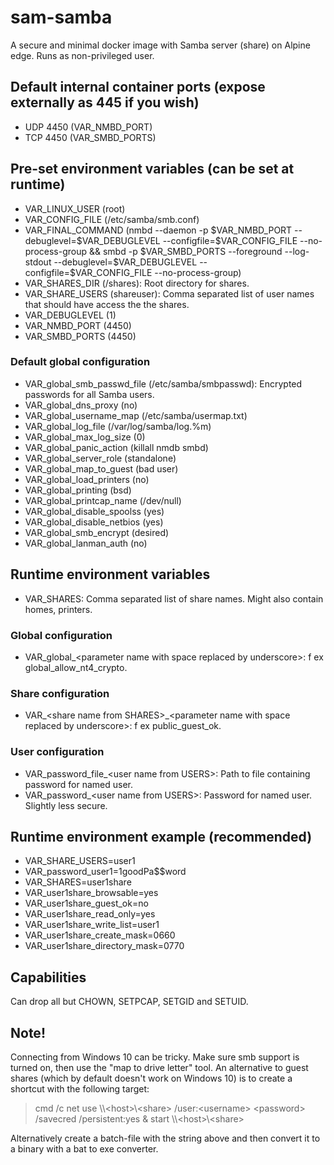 # sam-samba
A secure and minimal docker image with Samba server (share) on Alpine edge. Runs as non-privileged user.

## Default internal container ports (expose externally as 445 if you wish)
* UDP 4450 (VAR_NMBD_PORT)
* TCP 4450 (VAR_SMBD_PORTS)

## Pre-set environment variables (can be set at runtime)
* VAR_LINUX_USER (root)
* VAR_CONFIG_FILE (/etc/samba/smb.conf)
* VAR_FINAL_COMMAND (nmbd --daemon -p \$VAR_NMBD_PORT --debuglevel=\$VAR_DEBUGLEVEL --configfile=\$VAR_CONFIG_FILE --no-process-group && smbd -p \$VAR_SMBD_PORTS --foreground --log-stdout --debuglevel=\$VAR_DEBUGLEVEL --configfile=\$VAR_CONFIG_FILE --no-process-group)
* VAR_SHARES_DIR (/shares): Root directory for shares.
* VAR_SHARE_USERS (shareuser): Comma separated list of user names that should have access the the shares.
* VAR_DEBUGLEVEL (1)
* VAR_NMBD_PORT (4450)
* VAR_SMBD_PORTS (4450)

### Default global configuration
* VAR_global_smb_passwd_file (/etc/samba/smbpasswd): Encrypted passwords for all Samba users.
* VAR_global_dns_proxy (no)
* VAR_global_username_map (/etc/samba/usermap.txt)
* VAR_global_log_file (/var/log/samba/log.%m)
* VAR_global_max_log_size (0)
* VAR_global_panic_action (killall nmdb smbd)
* VAR_global_server_role (standalone)
* VAR_global_map_to_guest (bad user)
* VAR_global_load_printers (no)
* VAR_global_printing (bsd)
* VAR_global_printcap_name (/dev/null)
* VAR_global_disable_spoolss (yes)
* VAR_global_disable_netbios (yes)
* VAR_global_smb_encrypt (desired)
* VAR_global_lanman_auth (no)

## Runtime environment variables
* VAR_SHARES: Comma separated list of share names. Might also contain homes, printers.
### Global configuration
* VAR_global_&lt;parameter name with space replaced by underscore&gt;: f ex global_allow_nt4_crypto.
### Share configuration
* VAR_&lt;share name from SHARES&gt;_&lt;parameter name with space replaced by underscore&gt;: f ex public_guest_ok.
### User configuration
* VAR_password&#95;file_&lt;user name from USERS&gt;: Path to file containing password for named user.
* VAR_password_&lt;user name from USERS&gt;: Password for named user. Slightly less secure.

## Runtime environment example (recommended)
* VAR_SHARE_USERS=user1
* VAR_password_user1=1goodPa$$word
* VAR_SHARES=user1share
* VAR_user1share_browsable=yes
* VAR_user1share_guest_ok=no
* VAR_user1share_read_only=yes
* VAR_user1share_write_list=user1
* VAR_user1share_create_mask=0660
* VAR_user1share_directory_mask=0770

## Capabilities
Can drop all but CHOWN, SETPCAP, SETGID and SETUID.

## Note!
Connecting from Windows 10 can be tricky. Make sure smb support is turned on, then use the "map to drive letter" tool. An alternative to guest shares (which by default doesn't work on Windows 10) is to create a shortcut with the following target:
>cmd /c net use &#92;&#92;&lt;host&gt;&#92;&lt;share&gt; /user:&lt;username&gt; &lt;password&gt; /savecred /persistent:yes & start &#92;&#92;&lt;host&gt;&#92;&lt;share&gt;

Alternatively create a batch-file with the string above and then convert it to a binary with a bat to exe converter. 
